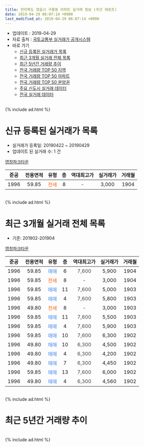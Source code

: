 ```yaml
---
title: 전라북도 정읍시 구룡동 아파트 실거래 정보 (주간 레포트)
date: 2019-04-29 06:07:14 +0900
last_modified_at: 2019-04-29 06:07:14 +0900
---
```


* 업데이트 : 2019-04-29
* 자료 출처 : [국토교통부 실거래가 공개시스템](http://rt.molit.go.kr)
* 바로 가기
    * [신규 등록된 실거래가 목록](#신규-등록된-실거래가-목록)
    * [최근 3개월 실거래 전체 목록](#최근-3개월-실거래-전체-목록)
    * [최근 5년간 거래량 추이](#최근-5년간-거래량-추이)
    * [전국 거래량 TOP 50 지역](https://inasie.github.io/apt-trade-info/최근-3개월-전국에서-가장-거래가-많이-발생한-지역)
    * [전국 거래량 TOP 50 아파트](https://inasie.github.io/apt-trade-info/최근-3개월-전국에서-가장-거래가-많이-발생한-아파트)
    * [전국 거래량 TOP 50 분양권](https://inasie.github.io/apt-trade-info/최근-3개월-전국에서-가장-거래가-많이-발생한-분양권)
    * [주요 신도시 실거래 데이터](https://inasie.github.io/apt-trade-info/주요-신도시)
    * [전국 실거래 데이터](https://inasie.github.io/apt-trade-info/전국)
<br>
{% include ad.html %}
<br>

# 신규 등록된 실거래가 목록
* 실거래가 등록일: 20190422 ~ 20190429
* 업데이트 된 실거래 수: 1 건


[영창파크타운](https://search.naver.com/search.naver?query=%EC%A0%84%EB%9D%BC%EB%B6%81%EB%8F%84+%EC%A0%95%EC%9D%8D%EC%8B%9C+%EA%B5%AC%EB%A3%A1%EB%8F%99+%EC%98%81%EC%B0%BD%ED%8C%8C%ED%81%AC%ED%83%80%EC%9A%B4)

|준공|전용면적|유형|층|역대최고가|실거래가|거래월|
|:---:|:---:|:---:|:---:|:---:|:---:|:---:|
|1996|59.85|<span style="color:#ff5a00">전세</span>|8|<span style="color:#444444">-</span>|3,000|1904|


<br>
{% include ad.html %}
<br>

# 최근 3개월 실거래 전체 목록
* 기준: 201902-201904


[영창파크타운](https://search.naver.com/search.naver?query=%EC%A0%84%EB%9D%BC%EB%B6%81%EB%8F%84+%EC%A0%95%EC%9D%8D%EC%8B%9C+%EA%B5%AC%EB%A3%A1%EB%8F%99+%EC%98%81%EC%B0%BD%ED%8C%8C%ED%81%AC%ED%83%80%EC%9A%B4)

|준공|전용면적|유형|층|역대최고가|실거래가|거래월|
|:---:|:---:|:---:|:---:|:---:|:---:|:---:|
|1996|59.85|<span style="color:#4285f3">매매</span>|6|<span style="color:#444444">7,600</span>|5,900|1904|
|1996|59.85|<span style="color:#ff5a00">전세</span>|8|<span style="color:#444444">-</span>|3,000|1904|
|1996|59.85|<span style="color:#4285f3">매매</span>|11|<span style="color:#444444">7,600</span>|5,000|1903|
|1996|59.85|<span style="color:#4285f3">매매</span>|4|<span style="color:#444444">7,600</span>|5,800|1903|
|1996|49.80|<span style="color:#ff5a00">전세</span>|8|<span style="color:#444444">-</span>|3,000|1903|
|1996|59.85|<span style="color:#4285f3">매매</span>|11|<span style="color:#444444">7,600</span>|5,500|1903|
|1996|59.85|<span style="color:#4285f3">매매</span>|4|<span style="color:#444444">7,600</span>|5,900|1903|
|1996|59.85|<span style="color:#4285f3">매매</span>|10|<span style="color:#444444">7,600</span>|6,300|1902|
|1996|49.80|<span style="color:#4285f3">매매</span>|10|<span style="color:#444444">6,300</span>|4,500|1902|
|1996|49.80|<span style="color:#4285f3">매매</span>|4|<span style="color:#444444">6,300</span>|4,200|1902|
|1996|49.80|<span style="color:#4285f3">매매</span>|7|<span style="color:#444444">6,300</span>|4,450|1902|
|1996|59.85|<span style="color:#4285f3">매매</span>|13|<span style="color:#444444">7,600</span>|6,000|1902|
|1996|49.80|<span style="color:#4285f3">매매</span>|4|<span style="color:#444444">6,300</span>|4,560|1902|


<br>
{% include ad.html %}
<br>

# 최근 5년간 거래량 추이


<div style="width:100%;">
    <canvas id="deal_progress" height="200"></canvas>
</div>

<script>
new Chart(document.getElementById("deal_progress"), {
    type: 'line',
    data: {
        labels: ['201404','201405','201406','201407','201408','201409','201410','201411','201412','201501','201502','201503','201504','201505','201506','201507','201508','201509','201510','201511','201512','201601','201602','201603','201604','201605','201606','201607','201608','201609','201610','201611','201612','201701','201702','201703','201704','201705','201706','201707','201708','201709','201710','201711','201712','201801','201802','201803','201804','201805','201806','201807','201808','201809','201810','201811','201812','201901','201902','201903','201904'],
        datasets: [{
            label: '매매',
            pointRadius: 1,
            data: [2, 2, 5, 5, 5, 5, 1, 2, 5, 2, 1, 1, 3, 1, 3, 1, 6, 3, 2, 3, 2, 3, 0, 5, 5, 1, 2, 3, 1, 2, 2, 0, 1, 4, 1, 3, 4, 2, 1, 1, 2, 6, 2, 3, 0, 1, 2, 3, 3, 3, 0, 4, 2, 3, 3, 2, 2, 3, 6, 4, 1],
            borderColor: "rgba(255, 201, 14, 1)",
            backgroundColor: "rgba(255, 201, 14, 0.5)",
            fill: false,
            lineTension: 0
        },{
            label: '전월세',
            pointRadius: 1,
            data: [0, 0, 1, 3, 1, 3, 1, 0, 0, 2, 2, 2, 0, 1, 2, 1, 0, 1, 0, 1, 0, 1, 1, 0, 1, 0, 0, 0, 0, 1, 1, 1, 1, 0, 0, 1, 1, 2, 1, 1, 3, 0, 1, 1, 0, 0, 2, 2, 1, 0, 1, 0, 0, 2, 0, 0, 1, 1, 0, 1, 1],
            borderColor: "rgba(0, 141, 185, 1)",
            backgroundColor: "rgba(0, 141, 185, 0.5)",
            fill: false,
            lineTension: 0
        }
        ]
    },
    options: {
        responsive: true,
        title: {
            display: false
        },
        tooltips: {
            mode: 'index',
            intersect: false
        },
        hover: {
            mode: 'nearest',
            intersect: true
        },
        scales: {
            xAxes: [{
                display: true,
                scaleLabel: {
                    display: true,
                    labelString: '년/월'
                }
            }],
            yAxes: [{
                display: true,
                ticks: {
                    suggestedMin: 0,
                },
                scaleLabel: {
                    display: true,
                    labelString: '실거래 수'
                }
            }]
        }
    }
});

</script>


<br>
{% include ad.html %}
<br>

